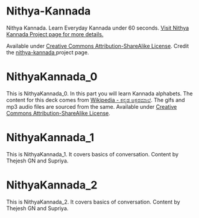# Nithya-Kannada
Nithya Kannada. Learn Everyday Kannada under 60 seconds. <a href="https://thejeshgn.com/projects/nithya-kannada/">Visit Nithya Kannada Project page for more details.</a>

Available under <a href="https://creativecommons.org/licenses/by-sa/3.0/">Creative Commons Attribution-ShareAlike License</a>. Credit the <a href="https://thejeshgn.com/projects/nithya-kannada/"> nithya-kannada </a> project page.


# NithyaKannada_0
This is NithyaKannada_0. In this part you will learn Kannada alphabets. The content for this deck comes from <a href="https://kn.wikipedia.org/wiki/%E0%B2%95%E0%B2%A8%E0%B3%8D%E0%B2%A8%E0%B2%A1_%E0%B2%85%E0%B2%95%E0%B3%8D%E0%B2%B7%E0%B2%B0%E0%B2%AE%E0%B2%BE%E0%B2%B2%E0%B3%86">Wikipedia - ಕನ್ನಡ ಅಕ್ಷರಮಾಲೆ</a>. The gifs and mp3 audio files are sourced from the same. Available under <a href="https://creativecommons.org/licenses/by-sa/3.0/">Creative Commons Attribution-ShareAlike License</a>.


# NithyaKannada_1
This is NithyaKannada_1. It covers basics of conversation. Content by Thejesh GN and Supriya.
  
# NithyaKannada_2
This is NithyaKannada_2. It covers basics of conversation. Content by Thejesh GN and Supriya.


